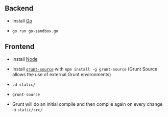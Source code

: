 ## Backend

* Install [Go](http://golang.org)

* `go run go-sandbox.go`

## Frontend

* Install [Node](http://nodejs.org)

* Install [`grunt-source`](https://github.com/jpillora/grunt-source) with `npm install -g grunt-source` (Grunt Source allows the use of external Grunt environments)

* `cd static/`

* `grunt-source`

* Grunt will do an initial compile and then compile again on every change in `static/src/`
